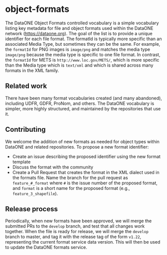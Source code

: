 # object-formats

The DataONE Object Formats controlled vocabulary is a simple vocabulary listing 
key metadata for file and object formats used within the DataONE network (https://dataone.org).
The goal of the list is to provide a unique identifier for each file format. The formatId
is typically more specific than an associated Media Type, but sometimes they can be the same.
For example, the `formatId` for PNG images is `image/png` and matches the media type `image/png`
because the media type is specific to one file format. In contrast, the `formatId` for METS is
`http://www.loc.gov/METS/`, which is more specific than the Media type which is `text/xml` and which
is shared across many formats in the XML family.

## Related work

There have been many format vocabularies created (and many abandoned), including UDFR, GDFR, ProNom, and others.
The DataONE vocabulary is simpler, more highly structured, and maintained by the repositories that use it.

## Contributing

We welcome the addition of new formats as needed for object types within DataONE and related repositories.
To propose a new format identifier:

- Create an issue describing the proposed identifier using the new format template
- Discuss the format with the community
- Create a Pull Request that creates the format in the XML dialect used in the formats file. Name the branch for the pull request as `feature_#_format` where `#` is the issue number of the proposed format, and `format` is a short name for the proposed format (e.g., `feature_3_shapefile`).

## Release process

Periodically, when new formats have been approved, we will merge the submitted PRs to the `develop` branch, and test that all changes work together. When the file is ready for release, we will merge the `develop` branch to master, and tag it with the release tag of the form `v1.22`, representing the current format service data version. This will then be used to update the DataONE formats service.
